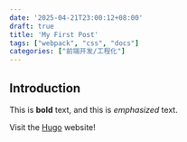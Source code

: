 ```yaml
---
date: '2025-04-21T23:00:12+08:00'
draft: true
title: 'My First Post'
tags: ["webpack", "css", "docs"]
categories: ["前端开发/工程化"]
---
```

## Introduction

This is **bold** text, and this is *emphasized* text.

Visit the [Hugo](https://gohugo.io) website!